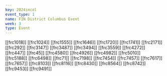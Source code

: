 ```yaml
---
key: 2024incol
event_type: 1
name: FIN District Columbus Event
week: 3
type: Event
---
```

[[frc1018]]
[[frc1024]]
[[frc1555]]
[[frc1646]]
[[frc1720]]
[[frc1741]]
[[frc2171]]
[[frc292]]
[[frc3147]]
[[frc3487]]
[[frc3494]]
[[frc3559]]
[[frc4272]]
[[frc447]]
[[frc45]]
[[frc4580]]
[[frc4926]]
[[frc4982]]
[[frc5010]]
[[frc5188]]
[[frc6498]]
[[frc71]]
[[frc7198]]
[[frc7454]]
[[frc7457]]
[[frc7617]]
[[frc7657]]
[[frc8103]]
[[frc8116]]
[[frc8430]]
[[frc8564]]
[[frc8742]]
[[frc9453]]
[[frc9491]]
